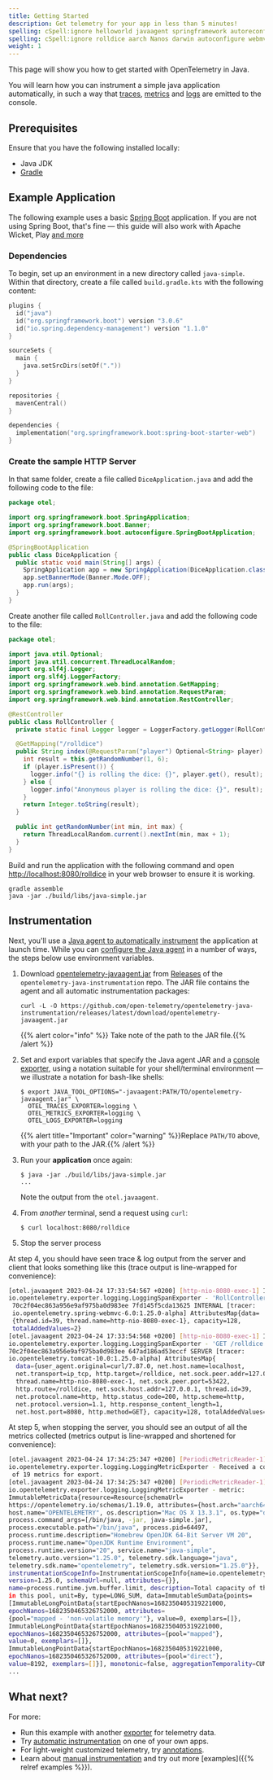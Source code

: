 ```yaml
---
title: Getting Started
description: Get telemetry for your app in less than 5 minutes!
spelling: cSpell:ignore helloworld javaagent springframework autoreconfigure
spelling: cSpell:ignore rolldice aarch Nanos darwin autoconfigure webmvc kotlin
weight: 1
---
```


This page will show you how to get started with OpenTelemetry in Java.

You will learn how you can instrument a simple java application automatically,
in such a way that [traces][], [metrics][] and [logs][] are emitted to the
console.

## Prerequisites

Ensure that you have the following installed locally:

- Java JDK
- [Gradle](https://gradle.org/)

## Example Application

The following example uses a basic
[Spring Boot](https://spring.io/guides/gs/spring-boot/) application. If you are
not using Spring Boot, that's fine — this guide will also work with Apache
Wicket, Play
[and more](/ecosystem/registry/?component=instrumentation&language=java)

### Dependencies

To begin, set up an environment in a new directory called `java-simple`. Within
that directory, create a file called `build.gradle.kts` with the following
content:

```kotlin
plugins {
  id("java")
  id("org.springframework.boot") version "3.0.6"
  id("io.spring.dependency-management") version "1.1.0"
}

sourceSets {
  main {
    java.setSrcDirs(setOf("."))
  }
}

repositories {
  mavenCentral()
}

dependencies {
  implementation("org.springframework.boot:spring-boot-starter-web")
}
```

### Create the sample HTTP Server

In that same folder, create a file called `DiceApplication.java` and add the
following code to the file:

```java
package otel;

import org.springframework.boot.SpringApplication;
import org.springframework.boot.Banner;
import org.springframework.boot.autoconfigure.SpringBootApplication;

@SpringBootApplication
public class DiceApplication {
  public static void main(String[] args) {
    SpringApplication app = new SpringApplication(DiceApplication.class);
    app.setBannerMode(Banner.Mode.OFF);
    app.run(args);
  }
}
```

Create another file called `RollController.java` and add the following code to
the file:

```java
package otel;

import java.util.Optional;
import java.util.concurrent.ThreadLocalRandom;
import org.slf4j.Logger;
import org.slf4j.LoggerFactory;
import org.springframework.web.bind.annotation.GetMapping;
import org.springframework.web.bind.annotation.RequestParam;
import org.springframework.web.bind.annotation.RestController;

@RestController
public class RollController {
  private static final Logger logger = LoggerFactory.getLogger(RollController.class);

  @GetMapping("/rolldice")
  public String index(@RequestParam("player") Optional<String> player) {
    int result = this.getRandomNumber(1, 6);
    if (player.isPresent()) {
      logger.info("{} is rolling the dice: {}", player.get(), result);
    } else {
      logger.info("Anonymous player is rolling the dice: {}", result);
    }
    return Integer.toString(result);
  }

  public int getRandomNumber(int min, int max) {
    return ThreadLocalRandom.current().nextInt(min, max + 1);
  }
}
```

Build and run the application with the following command and open
<http://localhost:8080/rolldice> in your web browser to ensure it is working.

```console
gradle assemble
java -jar ./build/libs/java-simple.jar
```

## Instrumentation

Next, you'll use a [Java agent to automatically instrument](../automatic) the
application at launch time. While you can [configure the Java agent][] in a
number of ways, the steps below use environment variables.

1. Download [opentelemetry-javaagent.jar][] from [Releases][] of the
   `opentelemetry-java-instrumentation` repo. The JAR file contains the agent
   and all automatic instrumentation packages:

   ```console
   curl -L -O https://github.com/open-telemetry/opentelemetry-java-instrumentation/releases/latest/download/opentelemetry-javaagent.jar
   ```

   {{% alert color="info" %}}<i class="fas fa-edit"></i> Take note of the path
   to the JAR file.{{% /alert %}}

2. Set and export variables that specify the Java agent JAR and a [console
   exporter][], using a notation suitable for your shell/terminal environment
   &mdash; we illustrate a notation for bash-like shells:

   ```console
   $ export JAVA_TOOL_OPTIONS="-javaagent:PATH/TO/opentelemetry-javaagent.jar" \
     OTEL_TRACES_EXPORTER=logging \
     OTEL_METRICS_EXPORTER=logging \
     OTEL_LOGS_EXPORTER=logging
   ```

   {{% alert title="Important" color="warning" %}}Replace `PATH/TO` above, with
   your path to the JAR.{{% /alert %}}

3. Run your **application** once again:

   ```console
   $ java -jar ./build/libs/java-simple.jar
   ...
   ```

   Note the output from the `otel.javaagent`.

4. From _another_ terminal, send a request using `curl`:

   ```console
   $ curl localhost:8080/rolldice
   ```

5. Stop the server process

At step 4, you should have seen trace & log output from the server and client
that looks something like this (trace output is line-wrapped for convenience):

```sh
[otel.javaagent 2023-04-24 17:33:54:567 +0200] [http-nio-8080-exec-1] INFO
io.opentelemetry.exporter.logging.LoggingSpanExporter - 'RollController.index' :
 70c2f04ec863a956e9af975ba0d983ee 7fd145f5cda13625 INTERNAL [tracer:
 io.opentelemetry.spring-webmvc-6.0:1.25.0-alpha] AttributesMap{data=
 {thread.id=39, thread.name=http-nio-8080-exec-1}, capacity=128,
 totalAddedValues=2}
[otel.javaagent 2023-04-24 17:33:54:568 +0200] [http-nio-8080-exec-1] INFO
io.opentelemetry.exporter.logging.LoggingSpanExporter - 'GET /rolldice' :
70c2f04ec863a956e9af975ba0d983ee 647ad186ad53eccf SERVER [tracer:
io.opentelemetry.tomcat-10.0:1.25.0-alpha] AttributesMap{
  data={user_agent.original=curl/7.87.0, net.host.name=localhost,
  net.transport=ip_tcp, http.target=/rolldice, net.sock.peer.addr=127.0.0.1,
  thread.name=http-nio-8080-exec-1, net.sock.peer.port=53422,
  http.route=/rolldice, net.sock.host.addr=127.0.0.1, thread.id=39,
  net.protocol.name=http, http.status_code=200, http.scheme=http,
  net.protocol.version=1.1, http.response_content_length=1,
  net.host.port=8080, http.method=GET}, capacity=128, totalAddedValues=17}
```

At step 5, when stopping the server, you should see an output of all the metrics
collected (metrics output is line-wrapped and shortened for convenience):

```sh
[otel.javaagent 2023-04-24 17:34:25:347 +0200] [PeriodicMetricReader-1] INFO
io.opentelemetry.exporter.logging.LoggingMetricExporter - Received a collection
 of 19 metrics for export.
[otel.javaagent 2023-04-24 17:34:25:347 +0200] [PeriodicMetricReader-1] INFO
io.opentelemetry.exporter.logging.LoggingMetricExporter - metric:
ImmutableMetricData{resource=Resource{schemaUrl=
https://opentelemetry.io/schemas/1.19.0, attributes={host.arch="aarch64",
host.name="OPENTELEMETRY", os.description="Mac OS X 13.3.1", os.type="darwin",
process.command_args=[/bin/java, -jar, java-simple.jar],
process.executable.path="/bin/java", process.pid=64497,
process.runtime.description="Homebrew OpenJDK 64-Bit Server VM 20",
process.runtime.name="OpenJDK Runtime Environment",
process.runtime.version="20", service.name="java-simple",
telemetry.auto.version="1.25.0", telemetry.sdk.language="java",
telemetry.sdk.name="opentelemetry", telemetry.sdk.version="1.25.0"}},
instrumentationScopeInfo=InstrumentationScopeInfo{name=io.opentelemetry.runtime-metrics,
version=1.25.0, schemaUrl=null, attributes={}},
name=process.runtime.jvm.buffer.limit, description=Total capacity of the buffers
in this pool, unit=By, type=LONG_SUM, data=ImmutableSumData{points=
[ImmutableLongPointData{startEpochNanos=1682350405319221000,
epochNanos=1682350465326752000, attributes=
{pool="mapped - 'non-volatile memory'"}, value=0, exemplars=[]},
ImmutableLongPointData{startEpochNanos=1682350405319221000,
epochNanos=1682350465326752000, attributes={pool="mapped"},
value=0, exemplars=[]},
ImmutableLongPointData{startEpochNanos=1682350405319221000,
epochNanos=1682350465326752000, attributes={pool="direct"},
value=8192, exemplars=[]}], monotonic=false, aggregationTemporality=CUMULATIVE}}
...
```

## What next?

For more:

- Run this example with another [exporter][] for telemetry data.
- Try [automatic instrumentation](../automatic/) on one of your own apps.
- For light-weight customized telemetry, try [annotations][].
- Learn about [manual instrumentation][] and try out more
[examples]({{% relref examples %}}).
<!-- prettier-ignore-end -->

[traces]: /docs/concepts/signals/traces/
[metrics]: /docs/concepts/signals/metrics/
[logs]: /docs/concepts/signals/logs/
[annotations]: ../automatic/annotations
[configure the java agent]: ../automatic/#configuring-the-agent
[console exporter]:
  https://github.com/open-telemetry/opentelemetry-java/blob/main/sdk-extensions/autoconfigure/README.md#logging-exporter
[exporter]:
  https://github.com/open-telemetry/opentelemetry-java/blob/main/sdk-extensions/autoconfigure/README.md#exporters
[manual instrumentation]: ../manual
[opentelemetry-javaagent.jar]:
  https://github.com/open-telemetry/opentelemetry-java-instrumentation/releases/latest/download/opentelemetry-javaagent.jar
[releases]:
  https://github.com/open-telemetry/opentelemetry-java-instrumentation/releases
